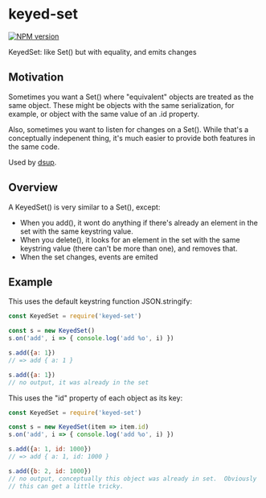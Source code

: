 # keyed-set
[![NPM version][npm-image]][npm-url]

KeyedSet: like Set() but with equality, and emits changes

## Motivation

Sometimes you want a Set() where "equivalent" objects are treated as
the same object.  These might be objects with the same serialization,
for example, or object with the same value of an .id property.

Also, sometimes you want to listen for changes on a Set().  While
that's a conceptually indepenent thing, it's much easier to provide
both features in the same code.

Used by [dsup](https://npmjs.org/package/dsup).

## Overview

A KeyedSet() is very similar to a Set(), except:

* When you add(), it wont do anything if there's already an element in the set with the same keystring value.
* When you delete(), it looks for an element in the set with the same keystring value (there can't be more than one), and removes that.
* When the set changes, events are emited

## Example 

This uses the default keystring function JSON.stringify:

```js
const KeyedSet = require('keyed-set')

const s = new KeyedSet()
s.on('add', i => { console.log('add %o', i) })

s.add({a: 1})
// => add { a: 1 }

s.add({a: 1})
// no output, it was already in the set
```

This uses the "id" property of each object as its key:

```js
const KeyedSet = require('keyed-set')

const s = new KeyedSet(item => item.id)
s.on('add', i => { console.log('add %o', i) })

s.add({a: 1, id: 1000})
// => add { a: 1, id: 1000 }

s.add({b: 2, id: 1000})
// no output, conceptually this object was already in set.  Obviously
// this can get a little tricky.
```

[npm-image]: https://img.shields.io/npm/v/keyed-set.svg?style=flat-square
[npm-url]: https://npmjs.org/package/keyed-set
